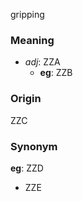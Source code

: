 gripping
### Meaning
+ _adj_: ZZA
    + __eg__: ZZB

### Origin

ZZC

### Synonym

__eg__: ZZD

+ ZZE


